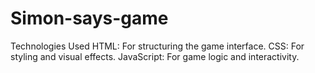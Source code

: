 # Simon-says-game
Technologies Used 
HTML: For structuring the game interface. 
CSS: For styling and visual effects. 
JavaScript: For game logic and interactivity.
